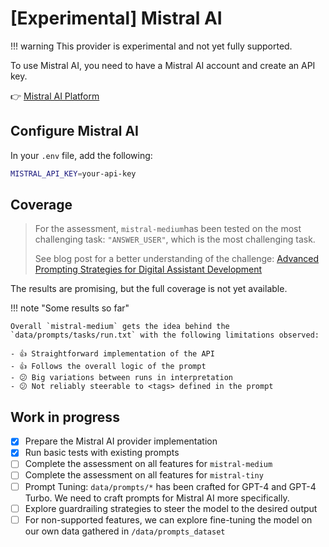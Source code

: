 # [Experimental] Mistral AI

!!! warning
    This provider is experimental and not yet fully supported.

To use Mistral AI, you need to have a Mistral AI account and create an API key.

👉 [Mistral AI Platform](https://console.mistral.ai/)

## Configure Mistral AI

In your `.env` file, add the following:

```bash
MISTRAL_API_KEY=your-api-key
```

## Coverage

> For the assessment, `mistral-medium`has been tested on the most challenging task: `"ANSWER_USER"`, which is the most challenging task.
> 
> See blog post for a better understanding of the challenge: [Advanced Prompting Strategies for Digital Assistant Development](https://blog.hoomano.com/advanced-prompting-strategies-for-digital-assistant-development-b6698996954f)

The results are promising, but the full coverage is not yet available.

!!! note "Some results so far"
    
    Overall `mistral-medium` gets the idea behind the `data/prompts/tasks/run.txt` with the following limitations observed:

    - 👍 Straightforward implementation of the API
    - 👍 Follows the overall logic of the prompt
    - 😕 Big variations between runs in interpretation
    - 😕 Not reliably steerable to <tags> defined in the prompt


## Work in progress

- [X] Prepare the Mistral AI provider implementation
- [X] Run basic tests with existing prompts
- [ ] Complete the assessment on all features for `mistral-medium`
- [ ] Complete the assessment on all features for `mistral-tiny`
- [ ] Prompt Tuning: `data/prompts/*` has been crafted for GPT-4 and GPT-4 Turbo. We need to craft prompts for Mistral AI more specifically.
- [ ] Explore guardrailing strategies to steer the model to the desired output
- [ ] For non-supported features, we can explore fine-tuning the model on our own data gathered in `/data/prompts_dataset`